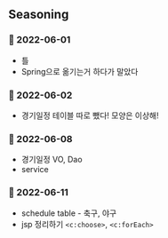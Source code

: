 ## Seasoning

### :seedling: 2022-06-01
* 틀
* Spring으로 옮기는거 하다가 말았다

### :seedling: 2022-06-02
* 경기일정 테이블 따로 뺐다! 모양은 이상해!

### :seedling: 2022-06-08
* 경기일정 VO, Dao
* service

### :seedling: 2022-06-11
* schedule table - 축구, 야구
* jsp 정리하기
```<c:choose>```, ```<c:forEach>```